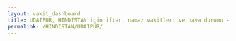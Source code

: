 ```yaml
---
layout: vakit_dashboard
title: UDAIPUR, HINDISTAN için iftar, namaz vakitleri ve hava durumu - ilçe/eyalet seç
permalink: /HINDISTAN/UDAIPUR/
---
```


<script type="text/javascript">
  var GLOBAL_COUNTRY = 'HINDISTAN';
  var GLOBAL_CITY = 'UDAIPUR';
  var GLOBAL_STATE = '';
  var lat = 72;
  var lon = 21;
</script>
